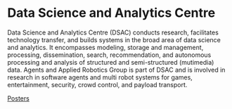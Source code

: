 # Data Science and Analytics Centre

Data Science and Analytics Centre (DSAC) conducts research, facilitates technology transfer, and builds systems in the broad area of data science and analytics. It encompasses modeling, storage and management, processing, dissemination, search, recommendation, and autonomous processing and analysis of structured and semi-structured (mutimedia) data. Agents and Applied Robotics Group is part of DSAC and is involved in research in software agents and multi robot systems for games, entertainment, security, crowd control, and payload transport.

[Posters](https://photos.app.goo.gl/91rjuVQ2sAXLvybS6)
